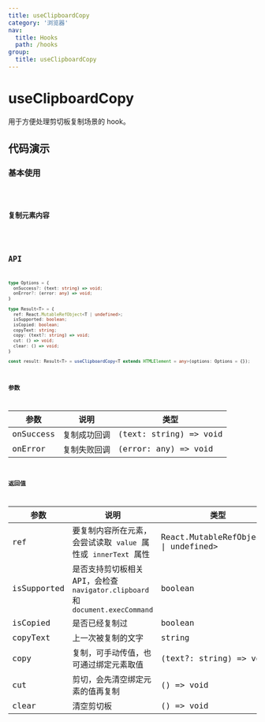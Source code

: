 ```yaml
---
title: useClipboardCopy
category: '浏览器'
nav:
  title: Hooks
  path: /hooks
group:
  title: useClipboardCopy
---
```


# useClipboardCopy

用于方便处理剪切板复制场景的 hook。

## 代码演示

### 基本使用

<code src="./demo/demo1.tsx" />

### 复制元素内容

<code src="./demo/demo2.tsx" />

## API

```ts
type Options = {
  onSuccess?: (text: string) => void;
  onError?: (error: any) => void;
}

type Result<T> = {
  ref: React.MutableRefObject<T | undefined>;
  isSupported: boolean;
  isCopied: boolean;
  copyText: string;
  copy: (text?: string) => void;
  cut: () => void;
  clear: () => void;
}

const result: Result<T> = useClipboardCopy<T extends HTMLElement = any>(options: Options = {});
```

### 参数

| 参数      | 说明         | 类型                   |
| --------- | ------------ | ---------------------- |
| onSuccess | 复制成功回调 | (text: string) => void |
| onError   | 复制失败回调 | (error: any) => void   |

### 返回值

| 参数        | 说明                                                                           | 类型                                    |
| ----------- | ------------------------------------------------------------------------------ | --------------------------------------- |
| ref         | 要复制内容所在元素，会尝试读取 `value` 属性或 `innerText` 属性                 | React.MutableRefObject\<T \| undefined> |
| isSupported | 是否支持剪切板相关 API，会检查 `navigator.clipboard` 和 `document.execCommand` | boolean                                 |
| isCopied    | 是否已经复制过                                                                 | boolean                                 |
| copyText    | 上一次被复制的文字                                                             | string                                  |
| copy        | 复制，可手动传值，也可通过绑定元素取值                                         | (text?: string) => void                 |
| cut         | 剪切，会先清空绑定元素的值再复制                                               | () => void                              |
| clear       | 清空剪切板                                                                     | () => void                              |
